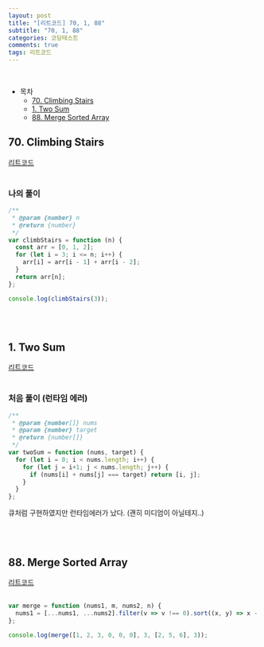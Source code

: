 ```yaml
---
layout: post
title: "[리트코드] 70, 1, 88"
subtitle: "70, 1, 88"
categories: 코딩테스트
comments: true
tags: 리트코드
---
```


<br>

- 목차
  - [70. Climbing Stairs](#)
  - [1. Two Sum](#)
  - [88. Merge Sorted Array](#)

## 70. Climbing Stairs

[리트코드](https://leetcode.com/problems/climbing-stairs/) <br><br>

### 나의 풀이

```js
/**
 * @param {number} n
 * @return {number}
 */
var climbStairs = function (n) {
  const arr = [0, 1, 2];
  for (let i = 3; i <= n; i++) {
    arr[i] = arr[i - 1] + arr[i - 2];
  }
  return arr[n];
};

console.log(climbStairs(3));
```


<br><br>

## 1. Two Sum

[리트코드](https://leetcode.com/problems/two-sum) <br><br>

### 처음 풀이 (런타임 에러)

```js
/**
 * @param {number[]} nums
 * @param {number} target
 * @return {number[]}
 */
var twoSum = function (nums, target) {
  for (let i = 0; i < nums.length; i++) {
    for (let j = i+1; j < nums.length; j++) {
      if (nums[i] + nums[j] === target) return [i, j];
    }
  }
};
```

큐처럼 구현하였지만 런타임에러가 났다. (괜히 미디엄이 아닐테지..)

<br><br>

## 88. Merge Sorted Array

[리트코드](https://leetcode.com/problems/merge-sorted-array/) <br><br>

```js
var merge = function (nums1, m, nums2, n) {
  nums1 = [...nums1, ...nums2].filter(v => v !== 0).sort((x, y) => x - y);
};

console.log(merge([1, 2, 3, 0, 0, 0], 3, [2, 5, 6], 3));
```
